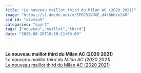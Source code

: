 ```yaml
---
title: "Le nouveau maillot third du Milan AC (2020 2021)"
image: "https://s1.dmcdn.net/v/SPGC51VHXE_d4k6bH/x240"
vid_id: "x7vmio5"
categories: "sport"
tags: ["nouveau","maillot","third"]
date: "2020-08-26T18:50:11+03:00"
---
```

<br><b>Le nouveau maillot third du Milan AC (2020 2021)</b><br> <i>Le nouveau maillot third du Milan AC (2020 2021)</i><br> <u>Le nouveau maillot third du Milan AC (2020 2021)</u>
